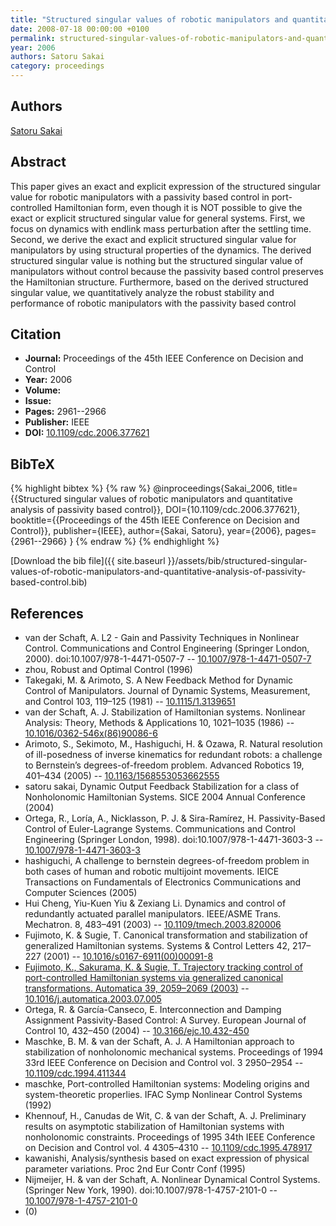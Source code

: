 ```yaml
---
title: "Structured singular values of robotic manipulators and quantitative analysis of passivity based control"
date: 2008-07-18 00:00:00 +0100
permalink: structured-singular-values-of-robotic-manipulators-and-quantitative-analysis-of-passivity-based-control
year: 2006
authors: Satoru Sakai
category: proceedings
---
```

 
## Authors
[Satoru Sakai](authors/satoru-sakai)
 
## Abstract
This paper gives an exact and explicit expression of the structured singular value for robotic manipulators with a passivity based control in port-controlled Hamiltonian form, even though it is NOT possible to give the exact or explicit structured singular value for general systems. First, we focus on dynamics with endlink mass perturbation after the settling time. Second, we derive the exact and explicit structured singular value for manipulators by using structural properties of the dynamics. The derived structured singular value is nothing but the structured singular value of manipulators without control because the passivity based control preserves the Hamiltonian structure. Furthermore, based on the derived structured singular value, we quantitatively analyze the robust stability and performance of robotic manipulators with the passivity based control
 
## Citation
- **Journal:** Proceedings of the 45th IEEE Conference on Decision and Control
- **Year:** 2006
- **Volume:** 
- **Issue:** 
- **Pages:** 2961--2966
- **Publisher:** IEEE
- **DOI:** [10.1109/cdc.2006.377621](https://doi.org/10.1109/cdc.2006.377621)
 
## BibTeX
{% highlight bibtex %}
{% raw %}
@inproceedings{Sakai_2006,
  title={{Structured singular values of robotic manipulators and quantitative analysis of passivity based control}},
  DOI={10.1109/cdc.2006.377621},
  booktitle={{Proceedings of the 45th IEEE Conference on Decision and Control}},
  publisher={IEEE},
  author={Sakai, Satoru},
  year={2006},
  pages={2961--2966}
}
{% endraw %}
{% endhighlight %}
 
[Download the bib file]({{ site.baseurl }}/assets/bib/structured-singular-values-of-robotic-manipulators-and-quantitative-analysis-of-passivity-based-control.bib)
 
## References
- van der Schaft, A. L2 - Gain and Passivity Techniques in Nonlinear Control. Communications and Control Engineering (Springer London, 2000). doi:10.1007/978-1-4471-0507-7 -- [10.1007/978-1-4471-0507-7](https://doi.org/10.1007/978-1-4471-0507-7)
- zhou, Robust and Optimal Control (1996)
- Takegaki, M. & Arimoto, S. A New Feedback Method for Dynamic Control of Manipulators. Journal of Dynamic Systems, Measurement, and Control 103, 119–125 (1981) -- [10.1115/1.3139651](https://doi.org/10.1115/1.3139651)
- van der Schaft, A. J. Stabilization of Hamiltonian systems. Nonlinear Analysis: Theory, Methods &amp; Applications 10, 1021–1035 (1986) -- [10.1016/0362-546x(86)90086-6](https://doi.org/10.1016/0362-546x(86)90086-6)
- Arimoto, S., Sekimoto, M., Hashiguchi, H. & Ozawa, R. Natural resolution of ill-posedness of inverse kinematics for redundant robots: a challenge to Bernstein’s degrees-of-freedom problem. Advanced Robotics 19, 401–434 (2005) -- [10.1163/1568553053662555](https://doi.org/10.1163/1568553053662555)
- satoru sakai, Dynamic Output Feedback Stabilization for a class of Nonholonomic Hamiltonian Systems. SICE 2004 Annual Conference (2004)
- Ortega, R., Loría, A., Nicklasson, P. J. & Sira-Ramírez, H. Passivity-Based Control of Euler-Lagrange Systems. Communications and Control Engineering (Springer London, 1998). doi:10.1007/978-1-4471-3603-3 -- [10.1007/978-1-4471-3603-3](https://doi.org/10.1007/978-1-4471-3603-3)
- hashiguchi, A challenge to bernstein degrees-of-freedom problem in both cases of human and robotic multijoint movements. IEICE Transactions on Fundamentals of Electronics Communications and Computer Sciences (2005)
- Hui Cheng, Yiu-Kuen Yiu & Zexiang Li. Dynamics and control of redundantly actuated parallel manipulators. IEEE/ASME Trans. Mechatron. 8, 483–491 (2003) -- [10.1109/tmech.2003.820006](https://doi.org/10.1109/tmech.2003.820006)
- Fujimoto, K. & Sugie, T. Canonical transformation and stabilization of generalized Hamiltonian systems. Systems &amp; Control Letters 42, 217–227 (2001) -- [10.1016/s0167-6911(00)00091-8](https://doi.org/10.1016/s0167-6911(00)00091-8)
- [Fujimoto, K., Sakurama, K. & Sugie, T. Trajectory tracking control of port-controlled Hamiltonian systems via generalized canonical transformations. Automatica 39, 2059–2069 (2003)](trajectory-tracking-control-of-port-controlled-hamiltonian-systems-via-generalized-canonical-transformations) -- [10.1016/j.automatica.2003.07.005](https://doi.org/10.1016/j.automatica.2003.07.005)
- Ortega, R. & García-Canseco, E. Interconnection and Damping Assignment Passivity-Based Control: A Survey. European Journal of Control 10, 432–450 (2004) -- [10.3166/ejc.10.432-450](https://doi.org/10.3166/ejc.10.432-450)
- Maschke, B. M. & van der Schaft, A. J. A Hamiltonian approach to stabilization of nonholonomic mechanical systems. Proceedings of 1994 33rd IEEE Conference on Decision and Control vol. 3 2950–2954 -- [10.1109/cdc.1994.411344](https://doi.org/10.1109/cdc.1994.411344)
- maschke, Port-controlled Hamiltonian systems: Modeling origins and system-theoretic properlies. IFAC Symp Nonlinear Control Systems (1992)
- Khennouf, H., Canudas de Wit, C. & van der Schaft, A. J. Preliminary results on asymptotic stabilization of Hamiltonian systems with nonholonomic constraints. Proceedings of 1995 34th IEEE Conference on Decision and Control vol. 4 4305–4310 -- [10.1109/cdc.1995.478917](https://doi.org/10.1109/cdc.1995.478917)
- kawanishi, Analysis/synthesis based on exact expression of physical parameter variations. Proc 2nd Eur Contr Conf (1995)
- Nijmeijer, H. & van der Schaft, A. Nonlinear Dynamical Control Systems. (Springer New York, 1990). doi:10.1007/978-1-4757-2101-0 -- [10.1007/978-1-4757-2101-0](https://doi.org/10.1007/978-1-4757-2101-0)
- (0)

